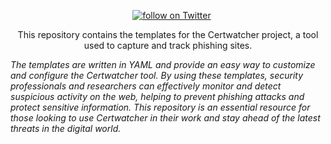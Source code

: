 <p align="center">
<a href="#"><img src="https://img.shields.io/badge/contributors-1-green" alt=""></a>
<a href="#"><img src="https://img.shields.io/badge/templates-stable-green" alt=""></a>
<a href="#"><img src="https://img.shields.io/badge/version-v0.1.0-blue" alt=""></a>
<a href="https://twitter.com/intent/follow?screen_name=drfabiocastro">
<img src="https://img.shields.io/twitter/follow/drfabiocastro?style=social&logo=twitter" alt="follow on Twitter"></a>
</p>

<p align="center">
This repository contains the templates for the Certwatcher project, a tool used to capture and track phishing sites. 
</p>

*The templates are written in YAML and provide an easy way to customize and configure the Certwatcher tool. By using these templates, security professionals and researchers can effectively monitor and detect suspicious activity on the web, helping to prevent phishing attacks and protect sensitive information. This repository is an essential resource for those looking to use Certwatcher in their work and stay ahead of the latest threats in the digital world.*
